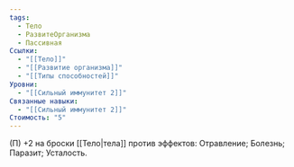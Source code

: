 ```yaml
---
tags:
  - Тело
  - РазвитеОрганизма
  - Пассивная
Ссылки:
  - "[[Тело]]"
  - "[[Развитие организма]]"
  - "[[Типы способностей]]"
Уровни:
  - "[[Сильный иммунитет 2]]"
Связанные навыки:
  - "[[Сильный иммунитет 2]]"
Стоимость: "5"
---
```

(П) +2 на броски [[Тело|тела]]  против эффектов: Отравление; Болезнь; Паразит; Усталость.